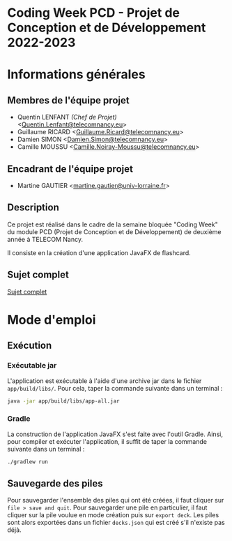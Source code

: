 # **Coding Week PCD - Projet de Conception et de Développement 2022-2023**


# Informations générales
## Membres de l'équipe projet
- Quentin LENFANT *(Chef de Projet)* <<Quentin.Lenfant@telecomnancy.eu>>
- Guillaume RICARD <<Guillaume.Ricard@telecomnancy.eu>>
- Damien SIMON <<Damien.Simon@telecomnancy.eu>>
- Camille MOUSSU <<Camille.Noiray-Moussu@telecomnancy.eu>>

## Encadrant de l'équipe projet
- Martine GAUTIER <<martine.gautier@univ-lorraine.fr>>

## Description

Ce projet est réalisé dans le cadre de la semaine bloquée "Coding Week" du module PCD (Projet de Conception et de Développement) de deuxième année à TELECOM Nancy.

Il consiste en la création d'une application JavaFX de flashcard.

## Sujet complet
[Sujet complet](./gdp/sujet.pdf)


# Mode d'emploi
## Exécution
### Exécutable jar
L'application est exécutable à l'aide d'une archive jar dans le fichier `app/build/libs/`. Pour cela, taper la commande suivante dans un terminal :
```sh
java -jar app/build/libs/app-all.jar
```

### Gradle
La construction de l'application JavaFX s'est faite avec l'outil Gradle.
Ainsi, pour compiler et exécuter l'application, il suffit de taper la commande suivante dans un terminal :
```sh
./gradlew run
```

## Sauvegarde des piles
Pour sauvegarder l'ensemble des piles qui ont été créées, il faut cliquer sur `file > save and quit`.
Pour sauvegarder une pile en particulier, il faut cliquer sur la pile voulue en mode création puis sur `export deck`. Les piles sont alors exportées dans un fichier `decks.json` qui est créé s'il n'existe pas déjà.